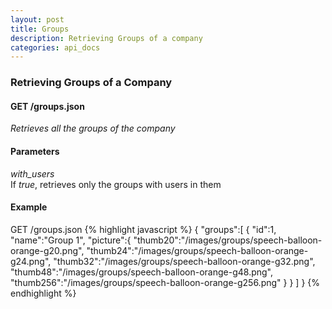 ```yaml
---
layout: post
title: Groups 
description: Retrieving Groups of a company
categories: api_docs
---
```


### Retrieving Groups of a Company
#### GET /groups.json
*Retrieves all the groups of the company*

#### Parameters
*with_users*  
If _true_, retrieves only the groups with users in them

#### Example
GET /groups.json
{% highlight javascript %}
  {
  "groups":[
    {
      "id":1,
      "name":"Group 1",
      "picture":{
        "thumb20":"/images/groups/speech-balloon-orange-g20.png",
        "thumb24":"/images/groups/speech-balloon-orange-g24.png",
        "thumb32":"/images/groups/speech-balloon-orange-g32.png",
        "thumb48":"/images/groups/speech-balloon-orange-g48.png",
        "thumb256":"/images/groups/speech-balloon-orange-g256.png"
      }
    }
  ]
  }
{% endhighlight %}  